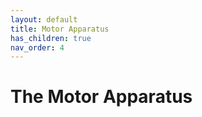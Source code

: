 ```yaml
---
layout: default
title: Motor Apparatus
has_children: true
nav_order: 4
---
```


# The Motor Apparatus

